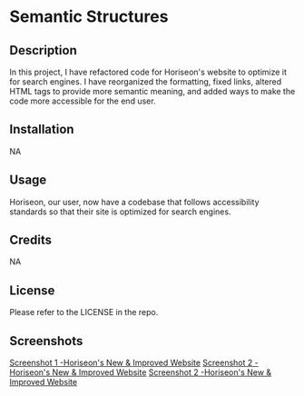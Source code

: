 
# Semantic Structures

## Description
In this project, I have refactored code for Horiseon's website to optimize it for search engines.  I have reorganized the formatting, fixed links, altered HTML tags to provide more semantic meaning, and added ways to make the code more accessible for the end user.



## Installation
NA

## Usage
Horiseon, our user, now have a codebase that follows accessibility standards so that their site is optimized for search engines.

## Credits
NA

## License

Please refer to the LICENSE in the repo.

## Screenshots
[Screenshot 1 -Horiseon's New & Improved Website](./assets/images/Screenshot1.png)
[Screenshot 2 -Horiseon's New & Improved Website](./assets/images/Screenshot2.png)
[Screenshot 2 -Horiseon's New & Improved Website](./assets/images/Screenshot3.png)


